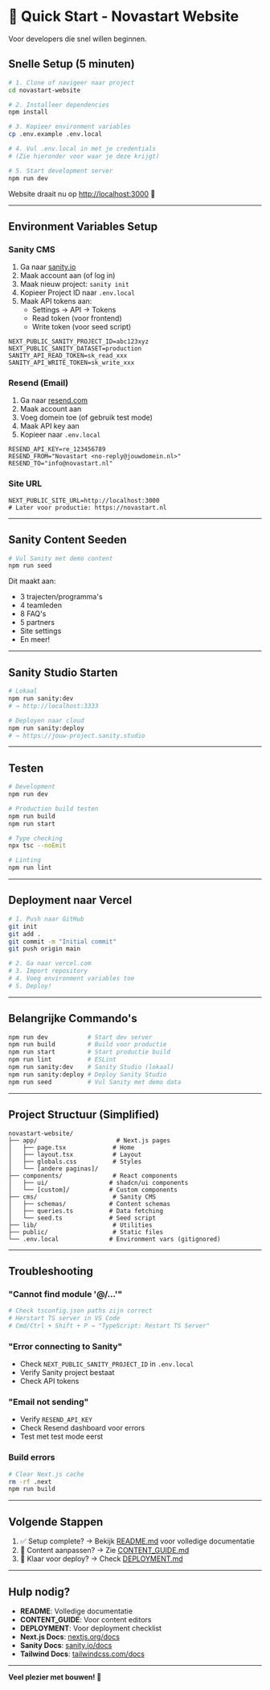 # 🚀 Quick Start - Novastart Website

Voor developers die snel willen beginnen.

## Snelle Setup (5 minuten)

```bash
# 1. Clone of navigeer naar project
cd novastart-website

# 2. Installeer dependencies
npm install

# 3. Kopieer environment variables
cp .env.example .env.local

# 4. Vul .env.local in met je credentials
# (Zie hieronder voor waar je deze krijgt)

# 5. Start development server
npm run dev
```

Website draait nu op [http://localhost:3000](http://localhost:3000) 🎉

---

## Environment Variables Setup

### Sanity CMS

1. Ga naar [sanity.io](https://www.sanity.io/)
2. Maak account aan (of log in)
3. Maak nieuw project: `sanity init`
4. Kopieer Project ID naar `.env.local`
5. Maak API tokens aan:
   - Settings → API → Tokens
   - Read token (voor frontend)
   - Write token (voor seed script)

```env
NEXT_PUBLIC_SANITY_PROJECT_ID=abc123xyz
NEXT_PUBLIC_SANITY_DATASET=production
SANITY_API_READ_TOKEN=sk_read_xxx
SANITY_API_WRITE_TOKEN=sk_write_xxx
```

### Resend (Email)

1. Ga naar [resend.com](https://resend.com/)
2. Maak account aan
3. Voeg domein toe (of gebruik test mode)
4. Maak API key aan
5. Kopieer naar `.env.local`

```env
RESEND_API_KEY=re_123456789
RESEND_FROM="Novastart <no-reply@jouwdomein.nl>"
RESEND_TO="info@novastart.nl"
```

### Site URL

```env
NEXT_PUBLIC_SITE_URL=http://localhost:3000
# Later voor productie: https://novastart.nl
```

---

## Sanity Content Seeden

```bash
# Vul Sanity met demo content
npm run seed
```

Dit maakt aan:
- 3 trajecten/programma's
- 4 teamleden
- 8 FAQ's
- 5 partners
- Site settings
- En meer!

---

## Sanity Studio Starten

```bash
# Lokaal
npm run sanity:dev
# → http://localhost:3333

# Deployen naar cloud
npm run sanity:deploy
# → https://jouw-project.sanity.studio
```

---

## Testen

```bash
# Development
npm run dev

# Production build testen
npm run build
npm run start

# Type checking
npx tsc --noEmit

# Linting
npm run lint
```

---

## Deployment naar Vercel

```bash
# 1. Push naar GitHub
git init
git add .
git commit -m "Initial commit"
git push origin main

# 2. Ga naar vercel.com
# 3. Import repository
# 4. Voeg environment variables toe
# 5. Deploy!
```

---

## Belangrijke Commando's

```bash
npm run dev           # Start dev server
npm run build         # Build voor productie
npm run start         # Start productie build
npm run lint          # ESLint
npm run sanity:dev    # Sanity Studio (lokaal)
npm run sanity:deploy # Deploy Sanity Studio
npm run seed          # Vul Sanity met demo data
```

---

## Project Structuur (Simplified)

```
novastart-website/
├── app/                      # Next.js pages
│   ├── page.tsx             # Home
│   ├── layout.tsx           # Layout
│   ├── globals.css          # Styles
│   └── [andere paginas]/
├── components/              # React components
│   ├── ui/                 # shadcn/ui components
│   └── [custom]/           # Custom components
├── cms/                     # Sanity CMS
│   ├── schemas/            # Content schemas
│   ├── queries.ts          # Data fetching
│   └── seed.ts             # Seed script
├── lib/                     # Utilities
├── public/                  # Static files
└── .env.local              # Environment vars (gitignored)
```

---

## Troubleshooting

### "Cannot find module '@/...'"

```bash
# Check tsconfig.json paths zijn correct
# Herstart TS server in VS Code
# Cmd/Ctrl + Shift + P → "TypeScript: Restart TS Server"
```

### "Error connecting to Sanity"

- Check `NEXT_PUBLIC_SANITY_PROJECT_ID` in `.env.local`
- Verify Sanity project bestaat
- Check API tokens

### "Email not sending"

- Verify `RESEND_API_KEY`
- Check Resend dashboard voor errors
- Test met test mode eerst

### Build errors

```bash
# Clear Next.js cache
rm -rf .next
npm run build
```

---

## Volgende Stappen

1. ✅ Setup complete? → Bekijk [README.md](README.md) voor volledige documentatie
2. 🎨 Content aanpassen? → Zie [CONTENT_GUIDE.md](CONTENT_GUIDE.md)
3. 🚀 Klaar voor deploy? → Check [DEPLOYMENT.md](DEPLOYMENT.md)

---

## Hulp nodig?

- **README**: Volledige documentatie
- **CONTENT_GUIDE**: Voor content editors
- **DEPLOYMENT**: Voor deployment checklist
- **Next.js Docs**: [nextjs.org/docs](https://nextjs.org/docs)
- **Sanity Docs**: [sanity.io/docs](https://www.sanity.io/docs)
- **Tailwind Docs**: [tailwindcss.com/docs](https://tailwindcss.com/docs)

---

**Veel plezier met bouwen! 🎉**

